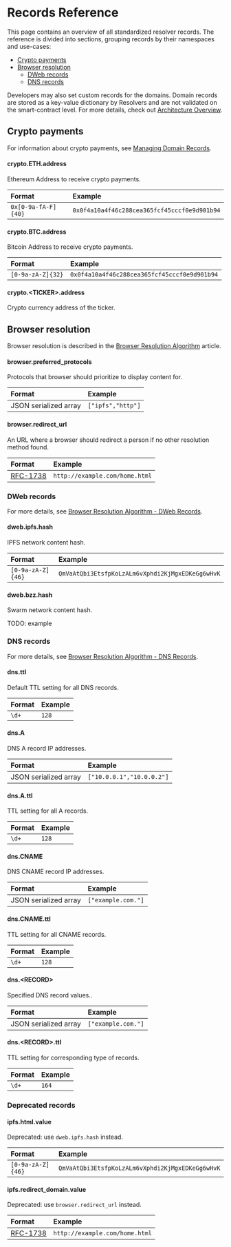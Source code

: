 # Records Reference

This page contains an overview of all standardized resolver records. The reference is divided into sections, grouping records by their namespaces and use-cases:

* [Crypto payments](records-reference.md#crypto-payments)
* [Browser resolution](records-reference.md#browser-resolution)
  * [DWeb records](records-reference.md#dweb-records)
  * [DNS records](records-reference.md#dns-records)

Developers may also set custom records for the domains. Domain records are stored as a key-value dictionary by Resolvers and are not validated on the smart-contract level. For more details, check out [Architecture Overview](architecture-overview.md#resolver).

## Crypto payments

For information about crypto payments, see [Managing Domain Records](../managing-domains/managing-domain-records.md#crypto-payments-records).

#### crypto.ETH.address

Ethereum Address to receive crypto payments.

| Format | Example |
| :--- | :--- |
| `0x[0-9a-fA-F]{40}` | `0x0f4a10a4f46c288cea365fcf45cccf0e9d901b94` |

#### crypto.BTC.address

Bitcoin Address to receive crypto payments.

| Format | Example |
| :--- | :--- |
| `[0-9a-zA-Z]{32}` | `0x0f4a10a4f46c288cea365fcf45cccf0e9d901b94` |

#### crypto.&lt;TICKER&gt;.address

Crypto currency address of the ticker.

## Browser resolution

Browser resolution is described in the [Browser Resolution Algorithm](../browser-resolution/browser-resolution-algorithm.md) article.

#### browser.preferred\_protocols

Protocols that browser should prioritize to display content for.

| Format | Example |
| :--- | :--- |
| JSON serialized array | `["ipfs","http"]` |

#### browser.redirect\_url

An URL where a browser should redirect a person if no other resolution method found.

| Format | Example |
| :--- | :--- |
| [RFC-1738](https://tools.ietf.org/html/rfc1738) | `http://example.com/home.html` |

### DWeb records

For more details, see [Browser Resolution Algorithm - DWeb Records](../browser-resolution/browser-resolution-algorithm.md#distributed-web-records).

#### dweb.ipfs.hash

IPFS network content hash.

| Format | Example |
| :--- | :--- |
| `[0-9a-zA-Z]{46}` | `QmVaAtQbi3EtsfpKoLzALm6vXphdi2KjMgxEDKeGg6wHvK` |

#### dweb.bzz.hash

Swarm network content hash.

TODO: example

### DNS records

For more details, see [Browser Resolution Algorithm - DNS Records](../browser-resolution/browser-resolution-algorithm.md#dns-records).

#### dns.ttl

Default TTL setting for all DNS records.

| Format | Example |
| :--- | :--- |
| `\d+` | `128` |

#### dns.A

DNS A record IP addresses.

| Format | Example |
| :--- | :--- |
| JSON serialized array | `["10.0.0.1","10.0.0.2"]` |

#### dns.A.ttl

TTL setting for all A records.

| Format | Example |
| :--- | :--- |
| `\d+` | `128` |

#### dns.CNAME

DNS CNAME record IP addresses.

| Format | Example |
| :--- | :--- |
| JSON serialized array | `["example.com."]` |

#### dns.CNAME.ttl

TTL setting for all CNAME records.

| Format | Example |
| :--- | :--- |
| `\d+` | `128` |

#### dns.&lt;RECORD&gt;

Specified DNS record values..

| Format | Example |
| :--- | :--- |
| JSON serialized array | `["example.com."]` |

#### dns.&lt;RECORD&gt;.ttl

TTL setting for corresponding type of records.

| Format | Example |
| :--- | :--- |
| `\d+` | `164` |

### Deprecated records

#### ipfs.html.value

Deprecated: use `dweb.ipfs.hash` instead.

| Format | Example |
| :--- | :--- |
| `[0-9a-zA-Z]{46}` | `QmVaAtQbi3EtsfpKoLzALm6vXphdi2KjMgxEDKeGg6wHvK` |

#### ipfs.redirect_domain.value

Deprecated: use `browser.redirect_url` instead.

| Format | Example |
| :--- | :--- |
| [RFC-1738](https://tools.ietf.org/html/rfc1738) | `http://example.com/home.html` |
